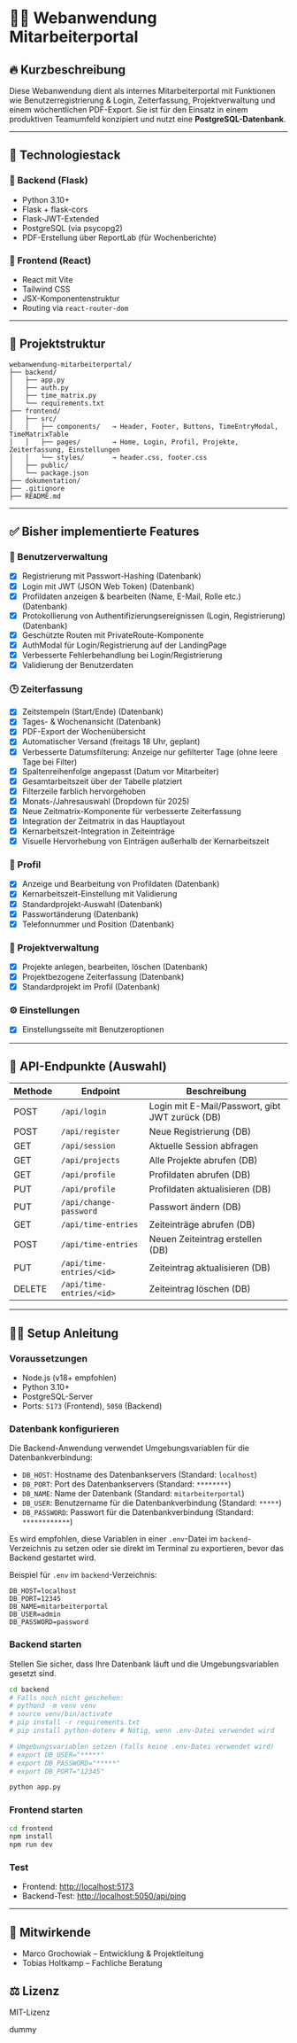# 🧑‍💼 Webanwendung Mitarbeiterportal

## 🔥 Kurzbeschreibung

Diese Webanwendung dient als internes Mitarbeiterportal mit Funktionen wie Benutzerregistrierung & Login, Zeiterfassung, Projektverwaltung und einem wöchentlichen PDF-Export. Sie ist für den Einsatz in einem produktiven Teamumfeld konzipiert und nutzt eine **PostgreSQL-Datenbank**.

---

## 🚀 Technologiestack

### 🔧 Backend (Flask)
- Python 3.10+
- Flask + flask-cors
- Flask-JWT-Extended
- PostgreSQL (via psycopg2)
- PDF-Erstellung über ReportLab (für Wochenberichte)

### 🎨 Frontend (React)
- React mit Vite
- Tailwind CSS
- JSX-Komponentenstruktur
- Routing via `react-router-dom`

---

## 📁 Projektstruktur

```
webanwendung-mitarbeiterportal/
├── backend/
│   ├── app.py
│   ├── auth.py
│   ├── time_matrix.py
│   └── requirements.txt
├── frontend/
│   ├── src/
│   │   ├── components/   → Header, Footer, Buttons, TimeEntryModal, TimeMatrixTable
│   │   ├── pages/        → Home, Login, Profil, Projekte, Zeiterfassung, Einstellungen
│   │   └── styles/       → header.css, footer.css
│   ├── public/
│   └── package.json
├── dokumentation/
├── .gitignore
├── README.md
```

---

## ✅ Bisher implementierte Features

### 🔐 Benutzerverwaltung
- [x] Registrierung mit Passwort-Hashing (Datenbank)
- [x] Login mit JWT (JSON Web Token) (Datenbank)
- [x] Profildaten anzeigen & bearbeiten (Name, E-Mail, Rolle etc.) (Datenbank)
- [x] Protokollierung von Authentifizierungsereignissen (Login, Registrierung) (Datenbank)
- [x] Geschützte Routen mit PrivateRoute-Komponente
- [x] AuthModal für Login/Registrierung auf der LandingPage
- [x] Verbesserte Fehlerbehandlung bei Login/Registrierung
- [x] Validierung der Benutzerdaten

### 🕒 Zeiterfassung
- [x] Zeitstempeln (Start/Ende) (Datenbank)
- [x] Tages- & Wochenansicht (Datenbank)
- [x] PDF-Export der Wochenübersicht
- [x] Automatischer Versand (freitags 18 Uhr, geplant)
- [x] Verbesserte Datumsfilterung: Anzeige nur gefilterter Tage (ohne leere Tage bei Filter)
- [x] Spaltenreihenfolge angepasst (Datum vor Mitarbeiter)
- [x] Gesamtarbeitszeit über der Tabelle platziert
- [x] Filterzeile farblich hervorgehoben
- [x] Monats-/Jahresauswahl (Dropdown für 2025)
- [x] Neue Zeitmatrix-Komponente für verbesserte Zeiterfassung
- [x] Integration der Zeitmatrix in das Hauptlayout
- [x] Kernarbeitszeit-Integration in Zeiteinträge
- [x] Visuelle Hervorhebung von Einträgen außerhalb der Kernarbeitszeit

### 👤 Profil
- [x] Anzeige und Bearbeitung von Profildaten (Datenbank)
- [x] Kernarbeitszeit-Einstellung mit Validierung
- [x] Standardprojekt-Auswahl (Datenbank)
- [x] Passwortänderung (Datenbank)
- [x] Telefonnummer und Position (Datenbank)

### 📁 Projektverwaltung
- [x] Projekte anlegen, bearbeiten, löschen (Datenbank)
- [x] Projektbezogene Zeiterfassung (Datenbank)
- [x] Standardprojekt im Profil (Datenbank)

### ⚙️ Einstellungen
- [x] Einstellungsseite mit Benutzeroptionen

---

## 🧪 API-Endpunkte (Auswahl)

| Methode | Endpoint               | Beschreibung                                  |
|---------|------------------------|-----------------------------------------------|
| POST    | `/api/login`           | Login mit E-Mail/Passwort, gibt JWT zurück (DB) |
| POST    | `/api/register`        | Neue Registrierung (DB)                       |
| GET     | `/api/session`         | Aktuelle Session abfragen                    |
| GET     | `/api/projects`        | Alle Projekte abrufen (DB)                   |
| GET     | `/api/profile`         | Profildaten abrufen (DB)                     |
| PUT     | `/api/profile`         | Profildaten aktualisieren (DB)                |
| PUT     | `/api/change-password` | Passwort ändern (DB)                         |
| GET     | `/api/time-entries`     | Zeiteinträge abrufen (DB)                     |
| POST    | `/api/time-entries`     | Neuen Zeiteintrag erstellen (DB)              |
| PUT     | `/api/time-entries/<id>`     | Zeiteintrag aktualisieren (DB)                |
| DELETE  | `/api/time-entries/<id>`   | Zeiteintrag löschen (DB)                     |

---

## 🧑‍💻 Setup Anleitung

### Voraussetzungen
- Node.js (v18+ empfohlen)
- Python 3.10+
- PostgreSQL-Server
- Ports: `5173` (Frontend), `5050` (Backend)

### Datenbank konfigurieren
Die Backend-Anwendung verwendet Umgebungsvariablen für die Datenbankverbindung:

- `DB_HOST`: Hostname des Datenbankservers (Standard: `localhost`)
- `DB_PORT`: Port des Datenbankservers (Standard: `********`)
- `DB_NAME`: Name der Datenbank (Standard: `mitarbeiterportal`)
- `DB_USER`: Benutzername für die Datenbankverbindung (Standard: `*****`)
- `DB_PASSWORD`: Passwort für die Datenbankverbindung (Standard: `************`)

Es wird empfohlen, diese Variablen in einer `.env`-Datei im `backend`-Verzeichnis zu setzen oder sie direkt im Terminal zu exportieren, bevor das Backend gestartet wird.

Beispiel für `.env` im `backend`-Verzeichnis:

```env
DB_HOST=localhost
DB_PORT=12345
DB_NAME=mitarbeiterportal
DB_USER=admin
DB_PASSWORD=password
```

### Backend starten

Stellen Sie sicher, dass Ihre Datenbank läuft und die Umgebungsvariablen gesetzt sind.

```bash
cd backend
# Falls noch nicht geschehen:
# python3 -m venv venv
# source venv/bin/activate
# pip install -r requirements.txt
# pip install python-dotenv # Nötig, wenn .env-Datei verwendet wird

# Umgebungsvariablen setzen (falls keine .env-Datei verwendet wird)
# export DB_USER="*****"
# export DB_PASSWORD="*****"
# export DB_PORT="12345"

python app.py
```

### Frontend starten

```bash
cd frontend
npm install
npm run dev
```

### Test
- Frontend: [http://localhost:5173](http://localhost:5173)
- Backend-Test: [http://localhost:5050/api/ping](http://localhost:5050/api/ping)

---

## 👥 Mitwirkende
- Marco Grochowiak – Entwicklung & Projektleitung
- Tobias Holtkamp – Fachliche Beratung

## ⚖️ Lizenz
MIT-Lizenz

dummy